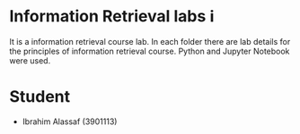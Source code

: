 # Information Retrieval labs ℹ️

It is a information retrieval course lab. In each folder there are lab details for the principles of information retrieval course. Python and Jupyter Notebook were used.


# Student

- Ibrahim Alassaf (3901113)

